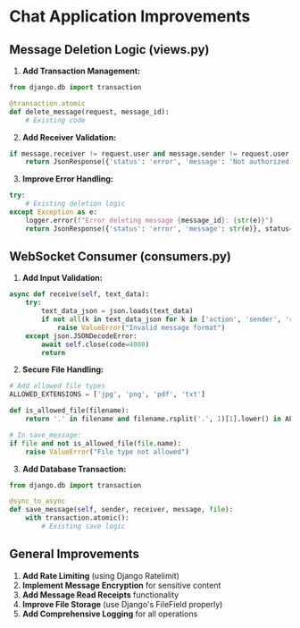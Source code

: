 # Chat Application Improvements

## Message Deletion Logic (views.py)

1. **Add Transaction Management:**
```python
from django.db import transaction

@transaction.atomic
def delete_message(request, message_id):
    # Existing code
```

2. **Add Receiver Validation:**
```python
if message.receiver != request.user and message.sender != request.user:
    return JsonResponse({'status': 'error', 'message': 'Not authorized'}, status=403)
```

3. **Improve Error Handling:**
```python
try:
    # Existing deletion logic
except Exception as e:
    logger.error(f"Error deleting message {message_id}: {str(e)}")
    return JsonResponse({'status': 'error', 'message': str(e)}, status=500)
```

## WebSocket Consumer (consumers.py)

1. **Add Input Validation:**
```python
async def receive(self, text_data):
    try:
        text_data_json = json.loads(text_data)
        if not all(k in text_data_json for k in ['action', 'sender', 'receiver']):
            raise ValueError("Invalid message format")
    except json.JSONDecodeError:
        await self.close(code=4000)
        return
```

2. **Secure File Handling:**
```python
# Add allowed file types
ALLOWED_EXTENSIONS = ['jpg', 'png', 'pdf', 'txt']

def is_allowed_file(filename):
    return '.' in filename and filename.rsplit('.', 1)[1].lower() in ALLOWED_EXTENSIONS

# In save_message:
if file and not is_allowed_file(file.name):
    raise ValueError("File type not allowed")
```

3. **Add Database Transaction:**
```python
from django.db import transaction

@sync_to_async
def save_message(self, sender, receiver, message, file):
    with transaction.atomic():
        # Existing save logic
```

## General Improvements

1. **Add Rate Limiting** (using Django Ratelimit)
2. **Implement Message Encryption** for sensitive content
3. **Add Message Read Receipts** functionality
4. **Improve File Storage** (use Django's FileField properly)
5. **Add Comprehensive Logging** for all operations
